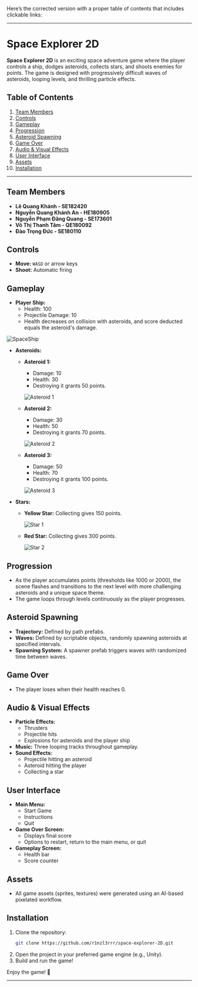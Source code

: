 Here’s the corrected version with a proper table of contents that includes clickable links:

---

# Space Explorer 2D

**Space Explorer 2D** is an exciting space adventure game where the player controls a ship, dodges asteroids, collects stars, and shoots enemies for points. The game is designed with progressively difficult waves of asteroids, looping levels, and thrilling particle effects.

## Table of Contents
1. [Team Members](#team-members)
2. [Controls](#controls)
3. [Gameplay](#gameplay)
4. [Progression](#progression)
5. [Asteroid Spawning](#asteroid-spawning)
6. [Game Over](#game-over)
7. [Audio & Visual Effects](#audio--visual-effects)
8. [User Interface](#user-interface)
9. [Assets](#assets)
10. [Installation](#installation)

---

## Team Members
- **Lê Quang Khánh - SE182420**
- **Nguyễn Quang Khánh An - HE180905**
- **Nguyễn Phạm Đăng Quang - SE173601**
- **Võ Thị Thanh Tâm - QE180092**
- **Đào Trọng Đức - SE180110**

## Controls
- **Move:** `WASD` or arrow keys
- **Shoot:** Automatic firing

## Gameplay
- **Player Ship:**
  - Health: 100
  - Projectile Damage: 10
  - Health decreases on collision with asteroids, and score deducted equals the asteroid's damage.

![SpaceShip](Assets/3rd%20Party%20Assets/SpaceAssets/Ships/Spaceship.png)

- **Asteroids:**
  - **Asteroid 1:**
    - Damage: 10
    - Health: 30
    - Destroying it grants 50 points.
      
    ![Asteroid 1](Assets/3rd%20Party%20Assets/SpaceAssets/Asteroids/Asteroid_1.png)
  - **Asteroid 2:**
    - Damage: 30
    - Health: 50
    - Destroying it grants 70 points.
      
    ![Asteroid 2](Assets/3rd%20Party%20Assets/SpaceAssets/Asteroids/Asteroid_2.png)
  - **Asteroid 3:**
    - Damage: 50
    - Health: 70
    - Destroying it grants 100 points.
      
    ![Asteroid 3](Assets/3rd%20Party%20Assets/SpaceAssets/Asteroids/Asteroid_3.png)
    
- **Stars:**
  - **Yellow Star:** Collecting gives 150 points.
    
    ![Star 1](Assets/3rd%20Party%20Assets/SpaceAssets/Stars/Star_1.png)
  - **Red Star:** Collecting gives 300 points.
    
    ![Star 2](Assets/3rd%20Party%20Assets/SpaceAssets/Stars/Star_2.png)

## Progression
- As the player accumulates points (thresholds like 1000 or 2000), the scene flashes and transitions to the next level with more challenging asteroids and a unique space theme.
- The game loops through levels continuously as the player progresses.

## Asteroid Spawning
- **Trajectory:** Defined by path prefabs.
- **Waves:** Defined by scriptable objects, randomly spawning asteroids at specified intervals.
- **Spawning System:** A spawner prefab triggers waves with randomized time between waves.

## Game Over
- The player loses when their health reaches 0.

## Audio & Visual Effects
- **Particle Effects:**
  - Thrusters
  - Projectile hits
  - Explosions for asteroids and the player ship
- **Music:** Three looping tracks throughout gameplay.
- **Sound Effects:** 
  - Projectile hitting an asteroid
  - Asteroid hitting the player
  - Collecting a star

## User Interface
- **Main Menu:**
  - Start Game
  - Instructions
  - Quit
- **Game Over Screen:**
  - Displays final score
  - Options to restart, return to the main menu, or quit
- **Gameplay Screen:**
  - Health bar
  - Score counter

## Assets
- All game assets (sprites, textures) were generated using an AI-based pixelated workflow.

## Installation
1. Clone the repository:  
   ```bash
   git clone https://github.com/r1nzl3rrr/space-explorer-2D.git
   ```
2. Open the project in your preferred game engine (e.g., Unity).
3. Build and run the game!

Enjoy the game! 🚀

---
